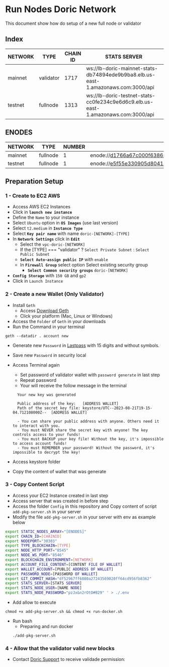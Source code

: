 # Run Nodes Doric Network

This document show how do setup of a new full node or validator

## Index

| NETWORK | TYPE      | CHAIN ID | STATS SERVER                                                                      |
| ------- | --------- | -------- | --------------------------------------------------------------------------------- |
| mainnet | validator | 1717     | ws://lb-doric-mainnet-stats-db74894ede9b9ba8.elb.us-east-1.amazonaws.com:3000/api |
| testnet | fullnode  | 1313     | ws://lb-doric-testnet-stats-cc0fe234c9e6d6c9.elb.us-east-1.amazonaws.com:3000/api |

## ENODES

| NETWORK | TYPE      | NUMBER | HOST                                                                                                                                                          |
| ------- | --------- | ------ | ------------------------------------------------------------------------------------------------------------------------------------------------------------- |
| mainnet | fullnode  | 1      | enode://d1766a67c000f63868d28347c3de1acc6c7b6bcf46270039a0a72acdb35a1002ad9fd6169affaf9567a5a068d6692460a7293da8437b3d9d9f6b9739e9a7afb7@146.190.50.161:30303 |
| testnet | fullnode  | 1      | enode://e5f55e330905d804146f93eca7a05d994de6b3a50cb49416349c079ab9757659b798adeb57f3cfbcc7e32aa464d245beebbf2ee5dee8744ea7f8479e1d1a6f71@137.184.35.48:30303  |

## Preparation Setup

### 1 - Create to EC2 AWS

- Access AWS EC2 Instances
- Click in **`launch new instance`**
- Define the `Name` to your instance
- Select `Ubuntu` option in **`OS Images`** (use last version)
- Select `t2.medium` in **`Instance Type`**
- Select **`Key pair name`** with name `doric-[NETWORK]-[TYPE]`
- In **`Network Settings`** click in **`Edit`**
  - Select the `vpc-doric-[NETWORK]`
  - If the [TYPE] === "validator" ? `Select Private Subnet` : `Select Public Subnet`
  - **`Select Auto-assign public IP`** with `enable`
  - In **`Firewall Group`** select option Select existing security group
    - **`Select Common security groups`** `doric-[NETWORK]`
- **`Config Storage`** with `150 GB` and `gp2`
- Click in `Launch Instance`

### 2 - Create a new Wallet (Only Validator)

- Install `Geth`
  - Access [Download Geth](https://geth.ethereum.org/downloads)
  - Click your platform (Mac, Linux or Windows)
- Access the `Folder` of `Geth` in your downloads
- Run the Command in your terminal

```
geth --datadir . account new
```

- Generate new `Password` in [Lastpass](https://www.lastpass.com/pt/features/password-generator#generatorTool) with 15 digits and without symbols.
- Save new `Password` in security local
- Access Terminal again

  - Set password of validator wallet with `password generate` in last step
  - Repeat password
  - Your will receive the follow message in the terminal

  ```
    Your new key was generated

    Public address of the key:   [ADDRESS WALLET]
    Path of the secret key file: keystore/UTC--2023-08-21T19-15-04.712108000Z--  [ADDRESS WALLET]

    - You can share your public address with anyone. Others need it to interact with you.
    - You must NEVER share the secret key with anyone! The key controls access to your funds!
    - You must BACKUP your key file! Without the key, it's impossible to access account funds!
    - You must REMEMBER your password! Without the password, it's impossible to decrypt the key!
  ```

- Access keystore folder
- Copy the content of wallet that was generate

### 3 - Copy Content Script

- Access your EC2 Instance created in last step
- Access server that was created in before step
- Access the folder `Config` in this repository and Copy content of script `add-pkg-server.sh` in your server
- Modify the file `add-pkg-server.sh` in your server with env as example below

```bash
export STATIC_NODES_ARRAY="[ENODES]"
export CHAIN_ID=[CHAINID]
export NODEPORT="30303"
export TYPE_BLOCKCHAIN=[TYPE]
export NODE_HTTP_PORT="8545"
export NODE_WS_PORT="8546"
export BLOCKCHAIN_ENVIRONMENT=[NETWORK]
export ACCOUNT_FILE_CONTENT=[CONTENT FILE OF WALLET]
export WALLET_ACCOUNT=[PUBLIC ADDRESS OF WALLET]
export PASSWORD_NODE=[PASSWORD OF WALLET]
export GIT_COMMIT_HASH="df52967ff6080a27243569020ff64cd956fb8362"
export STATS_SERVER=[STATS SERVER]
export STATS_NODE_USER=[NAME NODE]
export STATS_NODE_PASSWORD="pzJx&n2rOtO#B29" ' > ./.env
```

- Add allow to execute

```
chmod +x add-pkg-server.sh && chmod +x run-docker.sh
```

- Run bash
  - Preparing and run docker
  ```
  ./add-pkg-server.sh
  ```
### 4 - Allow that the validator valid new blocks

- Contact [Doric Support](https://discord.gg/vYBUr3zKXj) to receive validade permission:

